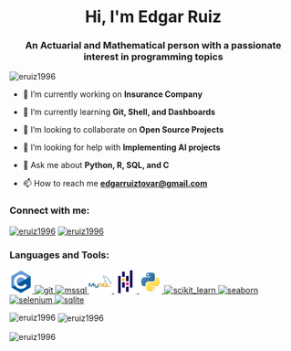 <h1 align="center">Hi, I'm Edgar Ruiz</h1>
<h3 align="center">An Actuarial and Mathematical person with a passionate interest in programming topics</h3>

<p align="left"> <img src="https://komarev.com/ghpvc/?username=eruiz1996&label=Profile%20views&color=0e75b6&style=flat" alt="eruiz1996" /> </p>

- 🔭 I’m currently working on **Insurance Company**

- 🌱 I’m currently learning **Git, Shell, and Dashboards**

- 👯 I’m looking to collaborate on **Open Source Projects**

- 🤝 I’m looking for help with **Implementing AI projects**

- 💬 Ask me about **Python, R, SQL, and C**

- 📫 How to reach me **edgarruiztovar@gmail.com**

<h3 align="left">Connect with me:</h3>
<p align="left">
<a href="https://linkedin.com/in/eruiz1996" target="blank"><img align="center" src="https://raw.githubusercontent.com/rahuldkjain/github-profile-readme-generator/master/src/images/icons/Social/linked-in-alt.svg" alt="eruiz1996" height="30" width="40" /></a>
<a href="https://www.leetcode.com/eruiz1996" target="blank"><img align="center" src="https://raw.githubusercontent.com/rahuldkjain/github-profile-readme-generator/master/src/images/icons/Social/leet-code.svg" alt="eruiz1996" height="30" width="40" /></a>
</p>

<h3 align="left">Languages and Tools:</h3>
<p align="left"> <a href="https://www.cprogramming.com/" target="_blank" rel="noreferrer"> <img src="https://raw.githubusercontent.com/devicons/devicon/master/icons/c/c-original.svg" alt="c" width="40" height="40"/> </a> <a href="https://git-scm.com/" target="_blank" rel="noreferrer"> <img src="https://www.vectorlogo.zone/logos/git-scm/git-scm-icon.svg" alt="git" width="40" height="40"/> </a> <a href="https://www.microsoft.com/en-us/sql-server" target="_blank" rel="noreferrer"> <img src="https://www.svgrepo.com/show/303229/microsoft-sql-server-logo.svg" alt="mssql" width="40" height="40"/> </a> <a href="https://www.mysql.com/" target="_blank" rel="noreferrer"> <img src="https://raw.githubusercontent.com/devicons/devicon/master/icons/mysql/mysql-original-wordmark.svg" alt="mysql" width="40" height="40"/> </a> <a href="https://pandas.pydata.org/" target="_blank" rel="noreferrer"> <img src="https://raw.githubusercontent.com/devicons/devicon/2ae2a900d2f041da66e950e4d48052658d850630/icons/pandas/pandas-original.svg" alt="pandas" width="40" height="40"/> </a> <a href="https://www.python.org" target="_blank" rel="noreferrer"> <img src="https://raw.githubusercontent.com/devicons/devicon/master/icons/python/python-original.svg" alt="python" width="40" height="40"/> </a> <a href="https://scikit-learn.org/" target="_blank" rel="noreferrer"> <img src="https://upload.wikimedia.org/wikipedia/commons/0/05/Scikit_learn_logo_small.svg" alt="scikit_learn" width="40" height="40"/> </a> <a href="https://seaborn.pydata.org/" target="_blank" rel="noreferrer"> <img src="https://seaborn.pydata.org/_images/logo-mark-lightbg.svg" alt="seaborn" width="40" height="40"/> </a> <a href="https://www.selenium.dev" target="_blank" rel="noreferrer"> <img src="https://raw.githubusercontent.com/detain/svg-logos/780f25886640cef088af994181646db2f6b1a3f8/svg/selenium-logo.svg" alt="selenium" width="40" height="40"/> </a> <a href="https://www.sqlite.org/" target="_blank" rel="noreferrer"> <img src="https://www.vectorlogo.zone/logos/sqlite/sqlite-icon.svg" alt="sqlite" width="40" height="40"/> </a> </p>

<p><img align="left" src="https://github-readme-stats.vercel.app/api/top-langs?username=eruiz1996&show_icons=true&locale=en&layout=compact" alt="eruiz1996" /></p>

<p>&nbsp;<img align="center" src="https://github-readme-stats.vercel.app/api?username=eruiz1996&show_icons=true&locale=en" alt="eruiz1996" /></p>

<p><img align="center" src="https://github-readme-streak-stats.herokuapp.com/?user=eruiz1996&" alt="eruiz1996" /></p>
